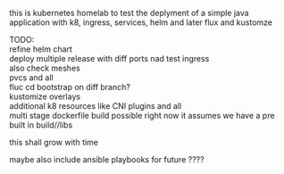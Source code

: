 this is kubernetes homelab to test the
deplyment of a simple java application with k8, ingress, services, helm and later flux and kustomze


TODO:  
refine helm chart   
deploy multiple release with diff ports nad test ingress  
also check meshes  
pvcs and all  
fluc cd bootstrap on diff branch?  
kustomize overlays  
additional k8 resources like CNI plugins and all  
multi stage dockerfile build possible right now it assumes we have a pre built in build//libs

this shall grow with time

maybe also include ansible playbooks for future ????

